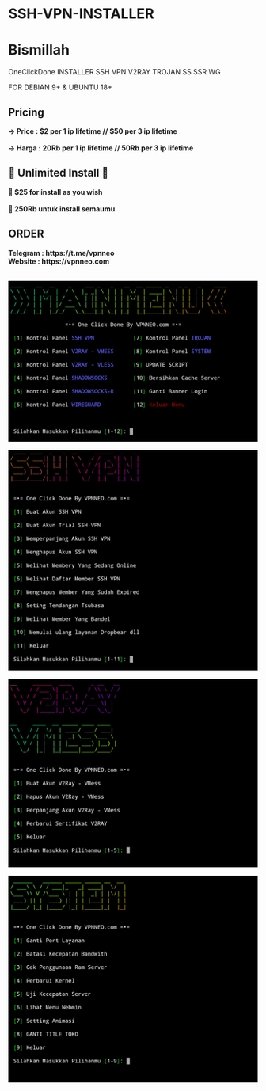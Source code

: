 # SSH-VPN-INSTALLER
Bismillah
=
OneClickDone INSTALLER SSH VPN V2RAY TROJAN SS SSR WG

FOR DEBIAN 9+ & UBUNTU 18+

## Pricing
<b>
-> Price : $2 per 1 ip lifetime // $50 per 3 ip lifetime <br> <br>
-> Harga : 20Rb per 1 ip lifetime // 50Rb per 3 ip lifetime <br>
  
## 🔰 Unlimited Install 🔰

🔸 $25 for install as you wish <br> <br>
🔸 250Rb untuk install semaumu <br>
</b>

## ORDER
<B>
Telegram : https://t.me/vpnneo <br>
Website : https://vpnneo.com
</B>
 <br> <br>
 
![alt text](https://github.com/vpnneo/SSH-VPN-INSTALLER/blob/main/1.png?raw=true)


![alt text](https://github.com/vpnneo/SSH-VPN-INSTALLER/blob/main/2.png?raw=true)


![alt text](https://github.com/vpnneo/SSH-VPN-INSTALLER/blob/main/3.png?raw=true)


![alt text](https://github.com/vpnneo/SSH-VPN-INSTALLER/blob/main/4.png?raw=true)
